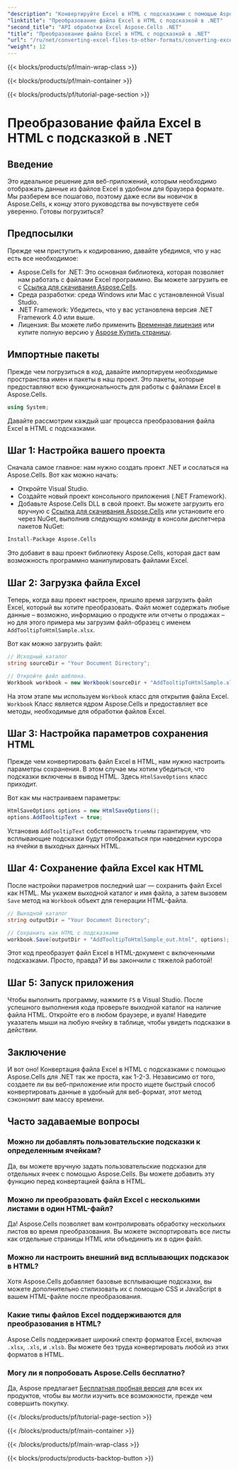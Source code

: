 ```yaml
---
"description": "Конвертируйте Excel в HTML с подсказками с помощью Aspose.Cells для .NET за несколько простых шагов. Улучшите свои веб-приложения с помощью интерактивных данных Excel без усилий."
"linktitle": "Преобразование файла Excel в HTML с подсказкой в .NET"
"second_title": "API обработки Excel Aspose.Cells .NET"
"title": "Преобразование файла Excel в HTML с подсказкой в .NET"
"url": "/ru/net/converting-excel-files-to-other-formats/converting-excel-file-to-html-with-tooltip/"
"weight": 12
---
```


{{< blocks/products/pf/main-wrap-class >}}

{{< blocks/products/pf/main-container >}}

{{< blocks/products/pf/tutorial-page-section >}}

# Преобразование файла Excel в HTML с подсказкой в .NET

## Введение

Это идеальное решение для веб-приложений, которым необходимо отображать данные из файлов Excel в удобном для браузера формате. Мы разберем все пошагово, поэтому даже если вы новичок в Aspose.Cells, к концу этого руководства вы почувствуете себя уверенно. Готовы погрузиться?

## Предпосылки

Прежде чем приступить к кодированию, давайте убедимся, что у нас есть все необходимое:

- Aspose.Cells for .NET: Это основная библиотека, которая позволяет нам работать с файлами Excel программно. Вы можете загрузить ее с [Ссылка для скачивания Aspose.Cells](https://releases.aspose.com/cells/net/).
- Среда разработки: среда Windows или Mac с установленной Visual Studio.
- .NET Framework: Убедитесь, что у вас установлена версия .NET Framework 4.0 или выше.
- Лицензия: Вы можете либо применить [Временная лицензия](https://purchase.aspose.com/temporary-license/) или купите полную версию у [Aspose Купить страницу](https://purchase.aspose.com/buy).

## Импортные пакеты

Прежде чем погрузиться в код, давайте импортируем необходимые пространства имен и пакеты в наш проект. Это пакеты, которые предоставляют всю функциональность для работы с файлами Excel в Aspose.Cells.

```csharp
using System;
```

Давайте рассмотрим каждый шаг процесса преобразования файла Excel в HTML с подсказками.

## Шаг 1: Настройка вашего проекта

Сначала самое главное: нам нужно создать проект .NET и сослаться на Aspose.Cells. Вот как можно начать:

- Откройте Visual Studio.
- Создайте новый проект консольного приложения (.NET Framework).
- Добавьте Aspose.Cells DLL в свой проект. Вы можете загрузить его вручную с [Ссылка для скачивания Aspose.Cells](https://releases.aspose.com/cells/net/) или установите его через NuGet, выполнив следующую команду в консоли диспетчера пакетов NuGet:

```bash
Install-Package Aspose.Cells
```

Это добавит в ваш проект библиотеку Aspose.Cells, которая даст вам возможность программно манипулировать файлами Excel.

## Шаг 2: Загрузка файла Excel

Теперь, когда ваш проект настроен, пришло время загрузить файл Excel, который вы хотите преобразовать. Файл может содержать любые данные – возможно, информацию о продукте или отчеты о продажах – но для этого примера мы загрузим файл-образец с именем `AddTooltipToHtmlSample.xlsx`.

Вот как можно загрузить файл:

```csharp
// Исходный каталог
string sourceDir = "Your Document Directory";

// Откройте файл шаблона.
Workbook workbook = new Workbook(sourceDir + "AddTooltipToHtmlSample.xlsx");
```

На этом этапе мы используем `Workbook` класс для открытия файла Excel. `Workbook` Класс является ядром Aspose.Cells и предоставляет все методы, необходимые для обработки файлов Excel.

## Шаг 3: Настройка параметров сохранения HTML

Прежде чем конвертировать файл Excel в HTML, нам нужно настроить параметры сохранения. В этом случае мы хотим убедиться, что подсказки включены в вывод HTML. Здесь `HtmlSaveOptions` класс приходит.

Вот как мы настраиваем параметры:

```csharp
HtmlSaveOptions options = new HtmlSaveOptions();
options.AddTooltipText = true;
```

Установив `AddTooltipText` собственность `true`мы гарантируем, что всплывающие подсказки будут отображаться при наведении курсора на ячейки в выходных данных HTML.

## Шаг 4: Сохранение файла Excel как HTML

После настройки параметров последний шаг — сохранить файл Excel как HTML. Мы укажем выходной каталог и имя файла, а затем вызовем `Save` метод на `Workbook` объект для генерации HTML-файла.

```csharp
// Выходной каталог
string outputDir = "Your Document Directory";

// Сохранить как HTML с подсказками
workbook.Save(outputDir + "AddTooltipToHtmlSample_out.html", options);
```

Этот код преобразует файл Excel в HTML-документ с включенными подсказками. Просто, правда? И вы закончили с тяжелой работой!

## Шаг 5: Запуск приложения

Чтобы выполнить программу, нажмите `F5` в Visual Studio. После успешного выполнения кода проверьте выходной каталог на наличие файла HTML. Откройте его в любом браузере, и вуаля! Наведите указатель мыши на любую ячейку в таблице, чтобы увидеть подсказки в действии.

## Заключение

И вот оно! Конвертация файла Excel в HTML с подсказками с помощью Aspose.Cells для .NET так же проста, как 1-2-3. Независимо от того, создаете ли вы веб-приложение или просто ищете быстрый способ конвертировать данные в удобный для веб-формат, этот метод сэкономит вам массу времени. 

## Часто задаваемые вопросы

### Можно ли добавлять пользовательские подсказки к определенным ячейкам?
Да, вы можете вручную задать пользовательские подсказки для отдельных ячеек с помощью Aspose.Cells. Вы можете добавить эту функцию перед конвертацией файла в HTML.

### Можно ли преобразовать файл Excel с несколькими листами в один HTML-файл?
Да! Aspose.Cells позволяет вам контролировать обработку нескольких листов во время преобразования. Вы можете экспортировать все листы как отдельные страницы HTML или объединить их в один файл.


### Можно ли настроить внешний вид всплывающих подсказок в HTML?
Хотя Aspose.Cells добавляет базовые всплывающие подсказки, вы можете дополнительно стилизовать их с помощью CSS и JavaScript в вашем HTML-файле после преобразования.

### Какие типы файлов Excel поддерживаются для преобразования в HTML?
Aspose.Cells поддерживает широкий спектр форматов Excel, включая `.xlsx`, `.xls`, и `.xlsb`. Вы можете без труда конвертировать любой из этих форматов в HTML.

### Могу ли я попробовать Aspose.Cells бесплатно?
Да, Aspose предлагает [Бесплатная пробная версия](https://releases.aspose.com/) для всех их продуктов, чтобы вы могли изучить все возможности, прежде чем совершить покупку.

{{< /blocks/products/pf/tutorial-page-section >}}

{{< /blocks/products/pf/main-container >}}

{{< /blocks/products/pf/main-wrap-class >}}

{{< blocks/products/products-backtop-button >}}